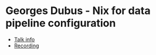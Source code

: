 # Georges Dubus - Nix for data pipeline configuration

* [Talk info]()
* [Recording](https://www.youtube.com/watch?v=tc5ApNqhAQ4)
